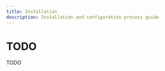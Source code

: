 ```yaml
---
title: Installation
description: Installation and configuration process guide
---
```


<!-- ##################################################################### -->

# TODO

TODO

<!-- ##################################################################### -->
